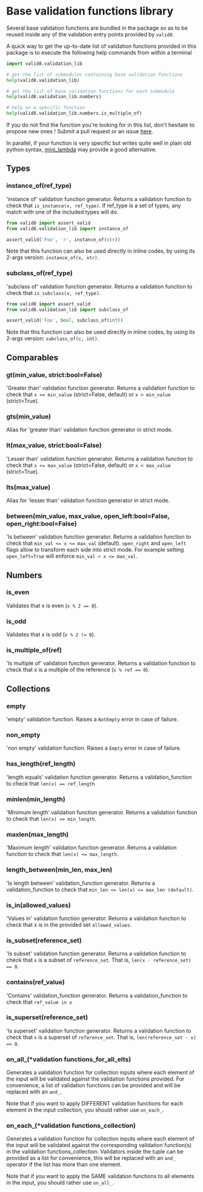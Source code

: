 # Base validation functions library

Several base validation functions are bundled in the package so as to be reused inside any of the validation entry points provided by `valid8`.

A quick way to get the up-to-date list of validation functions provided in this package is to execute the following help commands from within a terminal

```python
import valid8.validation_lib

# get the list of submodules containing base validation functions
help(valid8.validation_lib)

# get the list of base validation functions for each submodule
help(valid8.validation_lib.numbers)

# help on a specific function
help(valid8.validation_lib.numbers.is_multiple_of)
```

If you do not find the function you're looking for in this list, don't hesitate to propose new ones ! Submit a pull request or an issue [here](https://github.com/smarie/python-valid8).

In parallel, if your function is very specific but writes quite well in plain old python syntax, [mini_lambda](https://smarie.github.io/python-mini-lambda/) may provide a good alternative.


## Types

### instance_of(ref_type)

'instance of' validation function generator. Returns a validation function to check that `is_instance(x, ref_type)`. If ref_type is a set of types, any match with one of the included types will do.

```python
from valid8 import assert_valid
from valid8.validation_lib import instance_of

assert_valid('Foo', 'r', instance_of(str))
```

Note that this function can also be used directly in inline codes, by using its 2-args version: `instance_of(x, str)`.


### subclass_of(ref_type)

'subclass of' validation function generator. Returns a validation function to check that `is_subclass(x, ref_type)`.

```python
from valid8 import assert_valid
from valid8.validation_lib import subclass_of

assert_valid('Foo', bool, subclass_of(int))
```

Note that this function can also be used directly in inline codes, by using its 2-args version: `subclass_of(c, int)`.


## Comparables

### gt(min_value, strict:bool=False)

'Greater than' validation function generator. Returns a validation function to check that `x >= min_value` (strict=False, default) or `x > min_value` (strict=True).

### gts(min_value)

Alias for 'greater than' validation function generator in strict mode.

### lt(max_value, strict:bool=False)

'Lesser than' validation function generator. Returns a validation function to check that `x <= max_value` (strict=False, default) or `x < max_value` (strict=True).

### lts(max_value)

Alias for 'lesser than' validation function generator in strict mode.

### between(min_value, max_value, open_left:bool=False, open_right:bool=False)

'Is between' validation function generator. Returns a validation function to check that `min_val <= x <= max_val` (default). `open_right` and `open_left` flags allow to transform each side into strict mode. For example setting `open_left=True` will enforce `min_val < x <= max_val`.


## Numbers

### is_even

Validates that x is even (`x % 2 == 0`).

### is_odd

Validates that x is odd (`x % 2 != 0`).

### is_multiple_of(ref)

'Is multiple of' validation function generator. Returns a validation function to check that  x is a multiple of the reference (`x % ref == 0`).


## Collections

### empty

'empty' validation function. Raises a `NotEmpty` error in case of failure.

### non_empty

'non empty' validation function. Raises a `Empty` error in case of failure.

### has_length(ref_length)

'length equals' validation function generator. Returns a validation_function to check that `len(x) == ref_length`

### minlen(min_length)

'Minimum length' validation function generator. Returns a validation function to check that `len(x) >= min_length`.

### maxlen(max_length)

'Maximum length' validation function generator. Returns a validation function to check that `len(x) <= max_length`.

### length_between(min_len, max_len)

'Is length between' validation_function generator. Returns a validation_function to check that `min_len <= len(x) <= max_len (default)`.

### is_in(allowed_values)

'Values in' validation function generator. Returns a validation function to check that x is in the provided set `allowed_values`.

### is_subset(reference_set)

'Is subset' validation function generator. Returns a validation function to check that `x` is a subset of `reference_set`. That is, `len(x - reference_set) == 0`.

### contains(ref_value)

'Contains' validation_function generator. Returns a validation_function to check that `ref_value in x`

### is_superset(reference_set)

'Is superset' validation function generator. Returns a validation function to check that `x` is a superset of `reference_set`. That is, `len(reference_set - x) == 0`.

### on_all_(*validation functions_for_all_elts)

Generates a validation function for collection inputs where each element of the input will be validated against the validation functions provided. For convenience, a list of validation functions can be provided and will be replaced with an `and_`.

Note that if you want to apply DIFFERENT validation functions for each element in the input collection, you should rather use `on_each_`.

### on_each_(*validation functions_collection)

Generates a validation function for collection inputs where each element of the input will be validated against the corresponding validation function(s) in the validation functions_collection. Validators inside the tuple can be provided as a list for convenience, this will be replaced with an `and_` operator if the list has more than one element.

Note that if you want to apply the SAME validation functions to all elements in the input, you should rather use `on_all_`.
